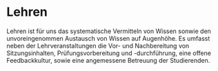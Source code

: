 <!--
   NAME - The NAME of this project is:
ethos

  FILE - The FILENAME of the current file is:
/a2.md

  CREATION - This project was CREATED on:
2017-01-28-16:15:00 UTC

  MODIFICATION - This project was last MODIFIED on:
2017-01-28-16:15:00 UTC

  VERSION - The current VERSION of this project is:
<git-commit-hash>-2017-01-28-16:15:00 UTC

  CREATOR(S) - This project was CREATED by:
Michael Czechowski, Martin Maga

  CONTACT - You can CONTACT the creator(s) or developer(s) of this project at:
E-Mail: mail@martinmaga.de

  COPYRIGHT - The COPYRIGHT holder of this project is:
COPYRIGHT (c) 2016 Martin Maga

  LICENSE - This project is LICENSED under the following license:
Martin Maga 2016 CC BY-SA 4.0 https://creativecommons.org

  SUBFILE – This is a SUBFILE! For more INFORMATION on this project go to:
/README.md
-->

# Lehren
Lehren ist für uns das systematische Vermitteln von Wissen sonwie den unvoreingenommen Austausch von Wissen auf Augenhöhe.
Es umfasst neben der Lehrveranstaltungen die Vor- und Nachbereitung von Sitzungsinhalten, Prüfungsvorbereitung und -durchführung, eine offene Feedbackkultur, sowie eine angemessene Betreuung der Studierenden.
